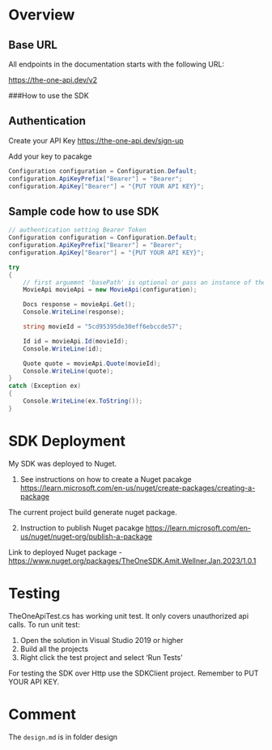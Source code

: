 # Overview

## Base URL

All endpoints in the documentation starts with the following URL:

https://the-one-api.dev/v2

###How to use the SDK

## Authentication

Create your API Key https://the-one-api.dev/sign-up

Add your key to pacakge
```csharp
Configuration configuration = Configuration.Default;
configuration.ApiKeyPrefix["Bearer"] = "Bearer";
configuration.ApiKey["Bearer"] = "{PUT YOUR API KEY}"; 
```

## Sample code how to use SDK

```csharp
// authentication setting Bearer Token
Configuration configuration = Configuration.Default;
configuration.ApiKeyPrefix["Bearer"] = "Bearer";
configuration.ApiKey["Bearer"] = "{PUT YOUR API KEY}";

try
{
	// first arguemnt 'basePath' is optional or pass an instance of the Configuration class
	MovieApi movieApi = new MovieApi(configuration);

	Docs response = movieApi.Get();
	Console.WriteLine(response);

	string movieId = "5cd95395de30eff6ebccde57";

	Id id = movieApi.Id(movieId);
	Console.WriteLine(id);

	Quote quote = movieApi.Quote(movieId);
	Console.WriteLine(quote);
}
catch (Exception ex)
{
	Console.WriteLine(ex.ToString());
}
```
	
# SDK Deployment

My SDK was deployed to Nuget. 
1. See instructions on how to create a Nuget pacakge https://learn.microsoft.com/en-us/nuget/create-packages/creating-a-package

The current project build generate nuget package.

2. Instruction to publish Nuget pacakge https://learn.microsoft.com/en-us/nuget/nuget-org/publish-a-package

Link to deployed Nuget package - https://www.nuget.org/packages/TheOneSDK.Amit.Wellner.Jan.2023/1.0.1


# Testing

TheOneApiTest.cs has working unit test. It only covers unauthorized api calls.
To run unit test:
1.	Open the solution in Visual Studio 2019 or higher
2.	Build all the projects
3.	Right click the test project and select ‘Run Tests’

For testing the SDK over Http use the SDKClient project. Remember to PUT YOUR API KEY.

# Comment
The `design.md` is in folder design